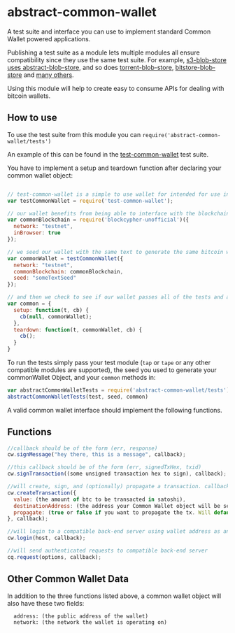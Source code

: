 # abstract-common-wallet
A test suite and interface you can use to implement standard Common Wallet powered applications.

Publishing a test suite as a module lets multiple modules all ensure compatibility since they use the same test suite. For example, [s3-blob-store uses abstract-blob-store](https://github.com/jb55/s3-blob-store), and so does [torrent-blob-store](https://github.com/mafintosh/torrent-blob-store), [bitstore-blob-store](https://github.com/blockai/bitstore-blob-store) and [many others](https://github.com/maxogden/abstract-blob-store#some-modules-that-use-this).

Using this module will help to create easy to consume APIs for dealing with bitcoin wallets.


## How to use

To use the test suite from this module you can `require('abstract-common-wallet/tests')`

An example of this can be found in the [test-common-wallet](https://github.com/andrewmalta13/test-common-wallet/blob/master/test/index.js) test suite.

You have to implement a setup and teardown function after declaring your common wallet object:

```js

// test-common-wallet is a simple to use wallet for intended for use in tests
var testCommonWallet = require('test-common-wallet');

// our wallet benefits from being able to interface with the blockchain
var commonBlockchain = require('blockcypher-unofficial')({
  network: "testnet",
  inBrowser: true
});

// we seed our wallet with the same text to generate the same bitcoin wallet address
var commonWallet = testCommonWallet({
  network: "testnet",
  commonBlockchain: commonBlockchain,
  seed: "someTextSeed"
});

// and then we check to see if our wallet passes all of the tests and adheres to the protocol
var common = {
  setup: function(t, cb) {
    cb(null, commonWallet);
  },
  teardown: function(t, commonWallet, cb) {
    cb();
  }
}
```

To run the tests simply pass your test module (`tap` or `tape` or any other compatible modules are supported), the seed you used to generate your commonWallet Object, and your `common` methods in:

```js
var abstractCommonWalletTests = require('abstract-common-wallet/tests')
abstractCommonWalletTests(test, seed, common)
```


A valid common wallet interface should implement the following functions. 

## Functions
```javascript
//callback should be of the form (err, response)
cw.signMessage("hey there, this is a message", callback);

//this callback should be of the form (err, signedTxHex, txid)
cw.signTransaction((some unsigned transaction hex to sign), callback);

//will create, sign, and (optionally) propagate a transaction. callback should be of (err, response)
cw.createTransaction({
  value: (the amount of btc to be transacted in satoshi),
  destinationAddress: (the address your Common Wallet object will be sending btc to),
  propagate: (true or false if you want to propagate the tx. Will default to false)
}, callback);

//will login to a compatible back-end server using wallet address as an identifier
cw.login(host, callback);

//will send authenticated requests to compatible back-end server
cq.request(options, callback);
```

## Other Common Wallet Data

In addition to the three functions listed above, a common wallet object will also have these two fields:

```
  address: (the public address of the wallet)
  network: (the network the wallet is operating on)
```

